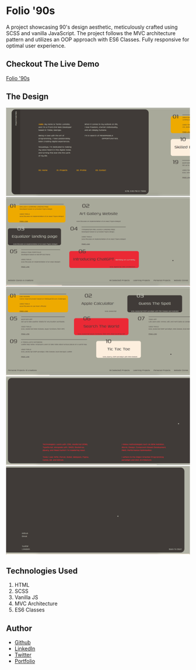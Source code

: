 # Folio '90s

A project showcasing 90's design aesthetic, meticulously crafted using SCSS and vanilla JavaScript. The project follows the MVC architecture pattern and utilizes an OOP approach with ES6 Classes. Fully responsive for optimal user experience.

## Checkout The Live Demo

[Folio '90s](https://peachportfolio90s.netlify.app/)

## The Design

![peachfolio90s - Desktop](https://raw.githubusercontent.com/Peac-h/peachfolio90s/main/Screen%20Shot%202023-06-18%20at%205.55.02%20PM.png)
![peachfolio90s - Desktop](https://raw.githubusercontent.com/Peac-h/peachfolio90s/main/Screen%20Shot%202023-06-18%20at%201.45.33%20PM.png)
![peachfolio90s - Desktop](https://raw.githubusercontent.com/Peac-h/peachfolio90s/main/Screen%20Shot%202023-06-18%20at%201.46.01%20PM.png)
![peachfolio90s - Desktop](https://raw.githubusercontent.com/Peac-h/peachfolio90s/main/Screen%20Shot%202023-06-18%20at%201.59.27%20PM.png)
![peachfolio90s - Desktop](https://raw.githubusercontent.com/Peac-h/peachfolio90s/main/Screen%20Shot%202023-06-18%20at%201.59.08%20PM.png)

## Technologies Used

1. HTML
2. SCSS
3. Vanilla JS
4. MVC Architecture
5. ES6 Classes

## Author

- [Github](https://github.com/Peac-h)
- [LinkedIn](https://www.linkedin.com/in/tamta-lomidze-b336b9266/)
- [Twitter](https://twitter.com/p6eac_h)
- [Portfolio](https://peachportfolio90s.netlify.app/)
